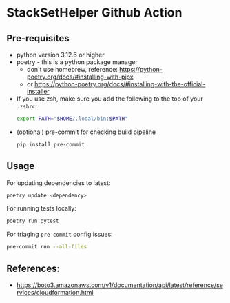 # StackSetHelper Github Action

## Pre-requisites

* python version 3.12.6 or higher
* poetry - this is a python package manager
   * don't use homebrew, reference: https://python-poetry.org/docs/#installing-with-pipx
   * or https://python-poetry.org/docs/#installing-with-the-official-installer
* If you use zsh, make sure you add the following to the top of your `.zshrc`:
   ```bash
   export PATH="$HOME/.local/bin:$PATH"
   ```
* (optional) pre-commit for checking build pipeline
  ```bash
  pip install pre-commit
  ```

## Usage

For updating dependencies to latest:
```bash
poetry update <dependency>
```

For running tests locally:
```bash
poetry run pytest
```

For triaging `pre-commit` config issues:
```bash
pre-commit run --all-files
```

## References:
* https://boto3.amazonaws.com/v1/documentation/api/latest/reference/services/cloudformation.html
